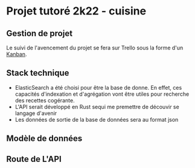 # Projet tutoré 2k22 - cuisine

## Gestion de projet

Le suivi de l'avencement du projet se fera sur Trello sous la forme d'un [Kanban](https://trello.com/b/SXOiDUvl/projet-tutor%C3%A9-2k22-cuisine).


## Stack technique 

- ElasticSearch a été choisi pour être la base de donne. En effet, ces capacités d'indexation et d'agrégation vont être utiles pour recherche des recettes cogérante.
- L'API serait développé en Rust sequi me premettre de découvir se langage d'avenir
- Les données de sortie de la base de données sera au format json

## Modèle de données

## Route de L'API 
